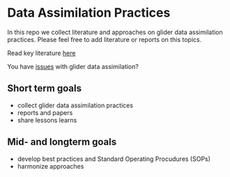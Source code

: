 # Data Assimilation Practices
In this repo we collect literature and approaches on glider data assimilation practices. 
Please feel free to add literature or reports on this topics. 

Read key literature [here](https://github.com/OceanGlidersCommunity/data_assimilation_practices/blob/main/key_literature.md)

You have [issues](https://github.com/OceanGlidersCommunity/data_assimilation_practices/issues) with glider data assimilation?


## Short term goals
- collect glider data assimilation practices 
- reports and papers
- share lessons learns

## Mid- and longterm goals
- develop best practices and Standard Operating Procudures (SOPs)
- harmonize approaches

